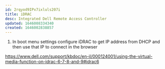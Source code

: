 ```yaml
---
id: 2rqyod9IPx7ixluls207i
title: iDRAC
desc: Integrated Dell Remote Access Controller
updated: 1646008334340
created: 1646002838857
---
```


1. In boot menu settings configure iDRAC to get IP address from DHCP and then use that IP to connect in the browser

<https://www.dell.com/support/kbdoc/en-il/000124001/using-the-virtual-media-function-on-idrac-6-7-8-and-9#idrac6>
